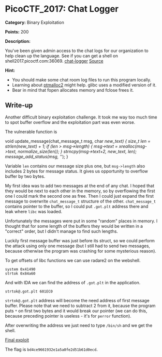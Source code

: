 # PicoCTF_2017: Chat Logger

**Category:** Binary Exploitation

**Points:** 200

**Description:**

You've been given admin access to the chat logs for our organization to help clean up the language. See if you can get a shell on shell2017.picoctf.com:36069. [chat-logger](https://webshell2017.picoctf.com/static/b3322fd6f9446f38d9de16c803a75148/chat-logger)  [Source](https://webshell2017.picoctf.com/static/b3322fd6f9446f38d9de16c803a75148/server.c)

**Hint:**

- You should make some chat room log files to run this program locally.
- Learning about  [ptmalloc2](https://sploitfun.wordpress.com/2015/02/10/understanding-glibc-malloc/)  might help. glibc uses a modified version of it.
- Bear in mind that fopen allocates memory and fclose frees it.

## Write-up

Another difficult binary exploitation challenge. It took me way too much time to spot buffer overflow and the exploitation part was even worse.

The vulnerable function is

void update_message(chat_message_t msg, char *new_text) {
    size_t len = strlen(new_text) + 1;
    if (len > msg->length) {
        msg->text = xrealloc(msg->text, normalize_size(len));
    }
    strncpy(msg->text+2, new_text, len);
    message_add_status(msg, '*');
}

Variable  `len`  contains our message size plus one, but  `msg->length`  also includes 2 bytes for message status. It gives us opportunity to overflow buffer by two bytes.

My first idea was to add two messages at the end of any chat. I hoped that they would be next to each other in the memory, so by overflowing the first one I could mark the second one as free. Then I could just expand the first message to overwrite  `chat_message_t`  structure of the other.  `chat_message_t`  contains pointer to the buffer, so I could put  `.got.plt`  address there and leak where  `libc`  was loaded.

Unfortunately the messages were put in some "random" places in memory. I thought that for some length of the buffers they would be written in a "correct" order, but I didn't manage to find such lengths.

Luckily first message buffer was just before its struct, so we could perform the attack using only one message (but I still had to send two messages, because otherwise the program was crashing for some mysterious reason).

To get offsets of libc functions we can use radare2 on the webshell.

```
system 0x41490
strtok 0x84a60

```

And with IDA we can find the address of  `.got.plt`  in the application.

```
strtok@.got.plt 601EC0

```

`strtok@.got.plt`  address will become the need address of first message buffer. Please note that we need to subtract 2 from it, because the program puts  `*` on first two bytes and it would break our pointer (we can do this, because preceding pointer is useless - it's for  `perror`  function).

After overwriting the address we just need to type  `/bin/sh`  and we get the shell.

[Final exploit](https://github.com/BOAKGP/CTF-Writeups/blob/master/PicoCTF%202017/Level%203/Binary%20Exploitation/Chat%20Logger/exploit.py)

The flag is  `bd4ce9661932e1a5a0fe2d51b61d0ecd`.
<!--stackedit_data:
eyJoaXN0b3J5IjpbLTU3Mjc2NjQ0OCwtMTE4OTEwNDIzNl19
-->